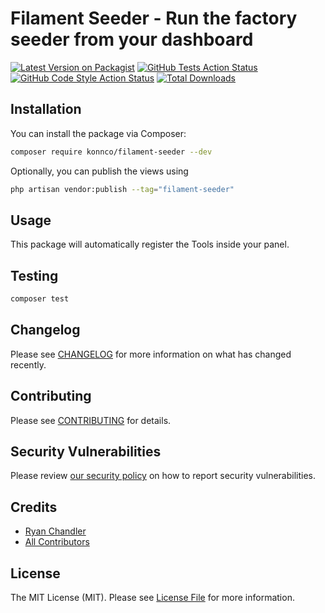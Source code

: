 # Filament Seeder - Run the factory seeder from your dashboard

[![Latest Version on Packagist](https://img.shields.io/packagist/v/konnco/filament-seeder.svg?style=flat-square)](https://packagist.org/packages/konnco/filament-seeder)
[![GitHub Tests Action Status](https://img.shields.io/github/workflow/status/konnco/filament-seeder/run-tests?label=tests)](https://github.com/konnco/filament-seeder/actions?query=workflow%3Arun-tests+branch%3Amain)
[![GitHub Code Style Action Status](https://img.shields.io/github/workflow/status/konnco/filament-seeder/Check%20&%20fix%20styling?label=code%20style)](https://github.com/konnco/filament-seeder/actions?query=workflow%3A"Check+%26+fix+styling"+branch%3Amain)
[![Total Downloads](https://img.shields.io/packagist/dt/konnco/filament-seeder.svg?style=flat-square)](https://packagist.org/packages/konnco/filament-seeder)

## Installation

You can install the package via Composer:

```bash
composer require konnco/filament-seeder --dev
```

Optionally, you can publish the views using

```bash
php artisan vendor:publish --tag="filament-seeder"
```

## Usage

This package will automatically register the Tools inside your panel.

## Testing

```bash
composer test
```

## Changelog

Please see [CHANGELOG](CHANGELOG.md) for more information on what has changed recently.

## Contributing

Please see [CONTRIBUTING](.github/CONTRIBUTING.md) for details.

## Security Vulnerabilities

Please review [our security policy](../../security/policy) on how to report security vulnerabilities.

## Credits

- [Ryan Chandler](https://github.com/konnco)
- [All Contributors](../../contributors)

## License

The MIT License (MIT). Please see [License File](LICENSE.md) for more information.
